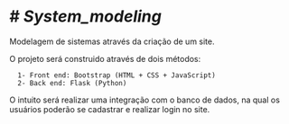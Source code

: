 # # ***System_modeling***

Modelagem de sistemas através da criação de um site. 

O projeto será construido através de dois métodos:

      1- Front end: Bootstrap (HTML + CSS + JavaScript)
      2- Back end: Flask (Python)

O intuito será realizar uma integração com o banco de dados, na qual os usuários poderão se cadastrar e realizar login no site. 
